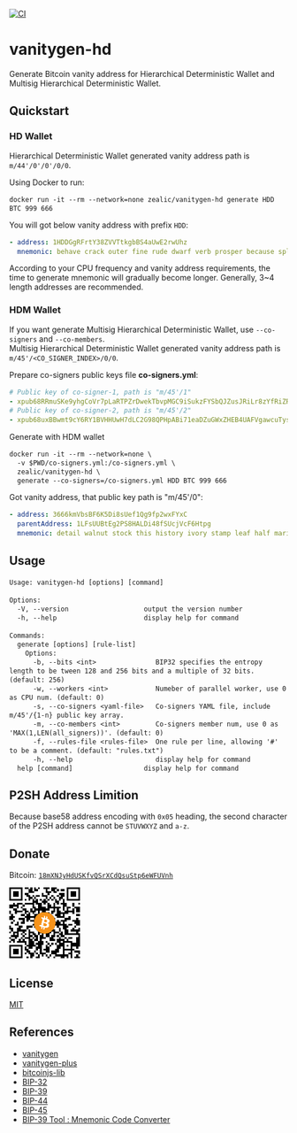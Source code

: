 [![CI][ci-image]](ci-url)

# vanitygen-hd

Generate Bitcoin vanity address for Hierarchical Deterministic Wallet and Multisig Hierarchical Deterministic Wallet.  

## Quickstart

### HD Wallet

Hierarchical Deterministic Wallet generated vanity address path is `m/44'/0'/0'/0/0`.

Using Docker to run:

```shell
docker run -it --rm --network=none zealic/vanitygen-hd generate HDD BTC 999 666
```

You will got below vanity address with prefix `HDD`:

```yaml
- address: 1HDDGgRFrtY38ZVVTtkgbBS4aUwE2rwUhz
  mnemonic: behave crack outer fine rude dwarf verb prosper because split loyal blue cream jar merge cupboard prize normal subway celery unfold alarm blue fetch
```

According to your CPU frequency and vanity address requirements, the time to generate mnemonic will gradually become longer. Generally, 3~4 length addresses are recommended.

### HDM Wallet

If you want generate Multisig Hierarchical Deterministic Wallet, use `--co-signers` and `--co-members`.  
Multisig Hierarchical Deterministic Wallet generated vanity address path is `m/45'/<CO_SIGNER_INDEX>/0/0`.

Prepare co-signers public keys file **co-signers.yml**:

```yaml
# Public key of co-signer-1, path is "m/45'/1"
- xpub68RRmuSKe9yhgCoVr7pLaRTPZrDwekTbvpMGC9iSukzFYSbQJZusJRiLr8zYfRiZRJV2wauwWo1jnBMDDGz5ZGhfvB5UKvAzHdvtF6qNHaW
# Public key of co-signer-2, path is "m/45'/2"
- xpub68uxBBwmt9cY6RY1BVHHUwH7dLC2G98QPHpABi71eaDZuGWxZHEB4UAFVgawcuTysnnq82CJP28uEzzCRSQQYZX6sAxKsSR9RqNauA3YVaH
```

Generate with HDM wallet

```shell
docker run -it --rm --network=none \
  -v $PWD/co-signers.yml:/co-signers.yml \
  zealic/vanitygen-hd \
  generate --co-signers=/co-signers.yml HDD BTC 999 666
```

Got vanity address, that public key path is "m/45'/0":

```yaml
- address: 3666kmVbsBF6K5Di8sUef1Qg9fp2wxFYxC
  parentAddress: 1LFsUUBtEg2PS8HALDi48fSUcjVcF6Htpg
  mnemonic: detail walnut stock this history ivory stamp leaf half marine inspire fitness erase apple flee bird length dizzy rubber open index print crystal boring
```

## Usage

```text
Usage: vanitygen-hd [options] [command]

Options:
  -V, --version                   output the version number
  -h, --help                      display help for command

Commands:
  generate [options] [rule-list]
    Options:
      -b, --bits <int>               BIP32 specifies the entropy length to be tween 128 and 256 bits and a multiple of 32 bits. (default: 256)
      -w, --workers <int>            Numeber of parallel worker, use 0 as CPU num. (default: 0)
      -s, --co-signers <yaml-file>   Co-signers YAML file, include m/45'/{1-n} public key array.
      -m, --co-members <int>         Co-signers member num, use 0 as 'MAX(1,LEN(all_signers))'. (default: 0)
      -f, --rules-file <rules-file>  One rule per line, allowing '#' to be a comment. (default: "rules.txt")
      -h, --help                     display help for command
  help [command]                  display help for command
```

## P2SH Address Limition

Because base58 address encoding with `0x05` heading, the second character of the P2SH address cannot be `STUVWXYZ` and `a-z`.

## Donate

Bitcoin: [`18mXNJyHdUSKfvQSrXCdQsuStp6eWFUVnh`][donate-url]

[![Donate Bitcoin][donate-image]][donate-url]

## License

[MIT](./LICENSE)

## References

* [vanitygen](https://github.com/samr7/vanitygen)
* [vanitygen-plus](https://github.com/exploitagency/vanitygen-plus)
* [bitcoinjs-lib](https://github.com/bitcoinjs/bitcoinjs-lib)
* [BIP-32](https://github.com/bitcoin/bips/blob/master/bip-0032.mediawiki)
* [BIP-39](https://github.com/bitcoin/bips/blob/master/bip-0039.mediawiki)
* [BIP-44](https://github.com/bitcoin/bips/blob/master/bip-0044.mediawiki)
* [BIP-45](https://github.com/bitcoin/bips/blob/master/bip-0045.mediawiki)
* [BIP-39 Tool : Mnemonic Code Converter](https://github.com/iancoleman/bip39)

[ci-image]:       https://github.com/zealic/vanitygen-hd/workflows/CI/badge.svg
[ci-url]:         https://github.com/zealic/vanitygen-hd/actions?query=workflow%3ACI
[donate-image]:   ./donate.png
[donate-url]:     https://www.blockchain.com/btc/address/18mXNJyHdUSKfvQSrXCdQsuStp6eWFUVnh
